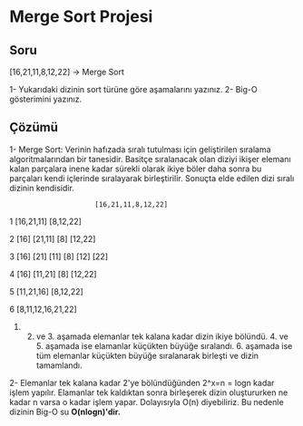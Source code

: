 # Merge Sort Projesi

## Soru

[16,21,11,8,12,22] -> Merge Sort

1- Yukarıdaki dizinin sort türüne göre aşamalarını yazınız.
2- Big-O gösterimini yazınız.

## Çözümü

1- Merge Sort: Verinin hafızada sıralı tutulması için geliştirilen sıralama algoritmalarından bir tanesidir. Basitçe sıralanacak olan diziyi ikişer elemanı kalan parçalara inene kadar sürekli olarak ikiye böler daha sonra bu parçaları kendi içlerinde sıralayarak birleştirilir. Sonuçta elde edilen dizi sıralı dizinin kendisidir.

                         [16,21,11,8,12,22] 

1              [16,21,11]                  [8,12,22]

2            [16]    [21,11]                [8]   [12,22]

3            [16]   [21] [11]               [8]   [12]  [22]

4            [16]    [11,21]                [8]    [12,22]

5              [11,21,16]                     [8,12,22]

6                        [8,11,12,16,21,22]


1. 2. ve 3. aşamada elemanlar tek kalana kadar dizin ikiye bölündü. 4. ve 5. aşamada ise elamanlar küçükten büyüğe sıralandı. 6. aşamada ise tüm elemanlar küçükten büyüğe sıralanarak birleşti ve dizin tamamlandı.


2- Elemanlar tek kalana kadar 2'ye bölündüğünden 2^x=n = logn kadar işlem yapılır.
Elamanlar tek kaldıktan sonra birleşerek dizin oluştururken ne kadar n varsa o kadar işlem yapar. Dolayısıyla O(n) diyebiliriz. Bu nedenle dizinin Big-O su **O(nlogn)'dir.**  

